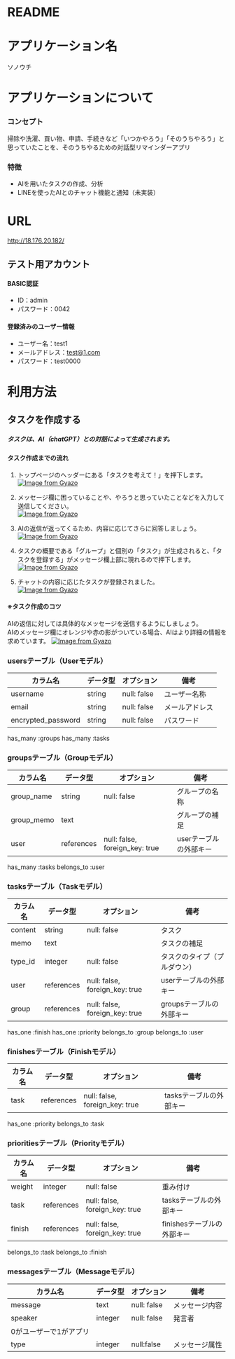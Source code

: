 # README
# アプリケーション名
ソノウチ
# アプリケーションについて
### コンセプト
掃除や洗濯、買い物、申請、手続きなど「いつかやろう」「そのうちやろう」と思っていたことを、そのうちやるための対話型リマインダーアプリ
### 特徴
- AIを用いたタスクの作成、分析
- LINEを使ったAIとのチャット機能と通知（未実装）
# URL
http://18.176.20.182/
## テスト用アカウント
#### BASIC認証
- ID：admin
- パスワード：0042
#### 登録済みのユーザー情報
- ユーザー名：test1
- メールアドレス：test@1.com
- パスワード：test0000
# 利用方法
## タスクを作成する
##### タスクは、AI（chatGPT）との対話によって生成されます。  

#### タスク作成までの流れ

1. トップページのヘッダーにある「タスクを考えて！」を押下します。  
[![Image from Gyazo](https://i.gyazo.com/d18b37eedc61c8570bc8119b16527e2a.png)](https://gyazo.com/d18b37eedc61c8570bc8119b16527e2a)  

2. メッセージ欄に困っていることや、やろうと思っていたことなどを入力して送信してください。  
[![Image from Gyazo](https://i.gyazo.com/ef982469cc454aa0d8115e1d4081b627.png)](https://gyazo.com/ef982469cc454aa0d8115e1d4081b627)  
  
3. AIの返信が返ってくるため、内容に応じてさらに回答しましょう。  
[![Image from Gyazo](https://i.gyazo.com/f292f8dc17df8eab163cabbe986f43b8.png)](https://gyazo.com/f292f8dc17df8eab163cabbe986f43b8)  
  
4. タスクの概要である「グループ」と個別の「タスク」が生成されると、「タスクを登録する」がメッセージ欄上部に現れるので押下します。  
[![Image from Gyazo](https://i.gyazo.com/c243c3c587042d6f7315d526d58812c0.png)](https://gyazo.com/c243c3c587042d6f7315d526d58812c0)  
  
5. チャットの内容に応じたタスクが登録されました。  
[![Image from Gyazo](https://i.gyazo.com/fff5538b831c6358d238bd6673fb907a.png)](https://gyazo.com/fff5538b831c6358d238bd6673fb907a)  
  
#### ※タスク作成のコツ  
AIの返信に対しては具体的なメッセージを送信するようにしましょう。  
AIのメッセージ欄にオレンジや赤の影がついている場合、AIはより詳細の情報を求めています。
[![Image from Gyazo](https://i.gyazo.com/6e46cfc2d89137d0c76832f2a6fc1d5a.png)](https://gyazo.com/6e46cfc2d89137d0c76832f2a6fc1d5a)

### usersテーブル（Userモデル）

| カラム名 | データ型 | オプション | 備考 |
| --- | --- | --- | --- |
| username | string | null: false | ユーザー名称 |
| email | string | null: false | メールアドレス |
| encrypted_password | string | null: false | パスワード |

has_many :groups
has_many :tasks

### groupsテーブル（Groupモデル）

| カラム名 | データ型 | オプション | 備考 |
| --- | --- | --- | --- |
| group_name | string | null: false | グループの名称 |
| group_memo | text |  | グループの補足 |
| user | references | null: false, foreign_key: true | userテーブルの外部キー |

has_many :tasks
belongs_to :user

### tasksテーブル（Taskモデル）

| カラム名 | データ型 | オプション | 備考 |
| --- | --- | --- | --- |
| content | string | null: false | タスク |
| memo | text |  | タスクの補足 |
| type_id | integer | null: false | タスクのタイプ（プルダウン） |
| user | references | null: false, foreign_key: true | userテーブルの外部キー |
| group | references | null: false, foreign_key: true | groupsテーブルの外部キー |

has_one :finish
has_one :priority
belongs_to :group
belongs_to :user

### finishesテーブル（Finishモデル）

| カラム名 | データ型 | オプション | 備考 |
| --- | --- | --- | --- |
| task | references | null: false, foreign_key: true | tasksテーブルの外部キー |

has_one :priority
belongs_to :task

### prioritiesテーブル（Priorityモデル）

| カラム名 | データ型 | オプション | 備考 |
| --- | --- | --- | --- |
| weight | integer | null: false | 重み付け |
| task | references | null: false, foreign_key: true | tasksテーブルの外部キー |
| finish | references | null: false, foreign_key: true | finishesテーブルの外部キー |

belongs_to :task
belongs_to :finish

### messagesテーブル（Messageモデル）

| カラム名 | データ型 | オプション | 備考 |
| --- | --- | --- | --- |
| message | text | null: false | メッセージ内容 |
| speaker | integer | null: false | 発言者
0がユーザーで1がアプリ |
| type | integer | null:false | メッセージ属性 |